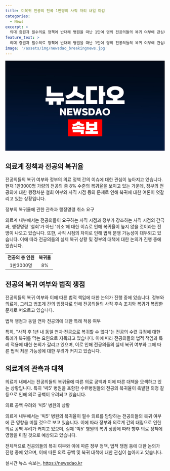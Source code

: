 ```yaml
---
title: 미복귀 전공의 전국 1만명의 사직 처리 내일 마감
categories:
  - News
excerpt: >
  의대 증원과 필수의료 정책에 반대해 병원을 떠난 1만여 명의 전공의들의 복귀 여부에 관심이 모아지고 있다. 11일 기준 수련병원 211곳의 전공의 복귀율은 8%로, 전공의들이 아닌 정부가 마지막 출구 전략을 내놓았지만 전공의들의 사직 시점과 정부의 입장 차이로 인해 전공의 복귀율에 영향을 미칠 것으로 보인다. A, B병원 등은 전공의들에게 복귀 또는 사직 의사를 알리며, 형사 처벌을 받을 우려도 있다. 이에 정부의 대책이 빅5 병원 충원을 위한 의도와 전공의 비중 등을 고려할 필요가 있다.
feature_text: >
  의대 증원과 필수의료 정책에 반대해 병원을 떠난 1만여 명의 전공의들의 복귀 여부에 관심이 모아지고 있다. 11일 기준 수련병원 211곳의 전공의 복귀율은 8%로, 전공의들이 아닌 정부가 마지막 출구 전략을 내놓았지만 전공의들의 사직 시점과 정부의 입장 차이로 인해 전공의 복귀율에 영향을 미칠 것으로 보인다. A, B병원 등은 전공의들에게 복귀 또는 사직 의사를 알리며, 형사 처벌을 받을 우려도 있다. 이에 정부의 대책이 빅5 병원 충원을 위한 의도와 전공의 비중 등을 고려할 필요가 있다.
image: '/assets/img/newsdao_breakingnews.jpg'
---
```


<p><img src="/assets/img/newsdao_breakingnews.jpg" alt="bookingtag 속보" /></p>

<h2 data-ke-size="size26">의료계 정책과 전공의 복귀율</h2>

<p>전공의들의 복귀 여부와 정부의 의료 정책 간의 이슈에 대한 관심이 높아지고 있습니다. 현재 1만3000명 가량의 전공의 중 8% 수준의 복귀율을 보이고 있는 가운데, 정부의 전공의에 대한 행정처분 철회 여부와 사직 시점 등의 문제로 인해 복귀에 대한 여론이 엇갈리고 있는 상황입니다.</p>

<p data-ke-size="size16">정부의 복귀율에 관한 관측과 행정명령 취소 요구</p>

<p>의료계 내부에서는 전공의들이 요구하는 사직 시점과 정부가 강조하는 사직 시점의 간극과, 행정명령 '철회'가 아닌 '취소'에 대한 이슈로 인해 복귀율이 높지 않을 것이라는 전망이 나오고 있습니다. 또한, 사직 시점의 차이로 인해 법적 분쟁 가능성이 대두되고 있습니다. 이에 따라 전공의들의 실제 복귀 상황 및 정부의 대책에 대한 논의가 진행 중에 있습니다.</p>

<table>
    <tr>
        <td style="text-align: center; height: 17px;"><b>전공의 총 인원</b></td>
        <td style="text-align: center; height: 17px;"><b>복귀율</b></td>
    </tr>
    <tr>
        <td style="text-align: center; height: 17px;">1만3000명</td>
        <td style="text-align: center; height: 17px;">8%</td>
    </tr>
</table>

<h2 data-ke-size="size26">전공의 복귀 여부와 법적 쟁점</h2>

<p>전공의들의 복귀 여부와 이에 따른 법적 책임에 대한 논의가 진행 중에 있습니다. 정부와 의료계, 그리고 법조계 간의 입장차로 인해 전공의들의 사직 후속 조치와 복귀가 복잡한 문제로 떠오르고 있습니다.</p>

<p data-ke-size="size16">법적 쟁점과 동일 연차 전공의에 대한 특례 적용 여부</p>

<p>특히, "사직 후 1년 내 동일 연차·전공으로 복귀할 수 없다"는 전공의 수련 규정에 대한 특례가 복귀를 막는 요인으로 지목되고 있습니다. 이에 따라 전공의들의 법적 책임과 특례 적용에 대한 논의가 갈리고 있으며, 이로 인해 전공의들의 실제 복귀 여부와 그에 따른 법적 처분 가능성에 대한 우려가 커지고 있습니다.</p>

<h2 data-ke-size="size26">의료계의 관측과 대책</h2>

<p>의료계 내에서는 전공의들의 복귀율에 따른 의료 공백과 이에 따른 대책을 모색하고 있는 상황입니다. 특히 '빅5' 병원을 포함한 수련병원들의 전공의 복귀율이 촉발한 의정 갈등으로 인해 의료 공백이 우려되고 있습니다.</p>

<p data-ke-size="size16">의료 공백 우려와 '빅5' 병원의 상황</p>

<p>의료계 내부에서는 '빅5' 병원의 복귀율이 필수 의료를 담당하는 전공의들의 복귀 여부에 큰 영향을 미칠 것으로 보고 있습니다. 이에 따라 정부와 의료계 간의 대립으로 인한 의료 공백 우려가 커지고 있으며, 실제 '빅5' 병원의 복귀 상황에 따라 향후 의료 정책에 영향을 미칠 것으로 예상되고 있습니다.</p>

<p>전체적으로 전공의들의 복귀 여부와 이에 따른 정부 정책, 법적 쟁점 등에 대한 논의가 진행 중에 있으며, 이에 따른 의료 공백 및 복귀 대책에 대한 관심이 높아지고 있습니다.</p>
실시간 뉴스 속보는, <a href="https://newsdao.kr" rel="dofollow">https://newsdao.kr</a>


